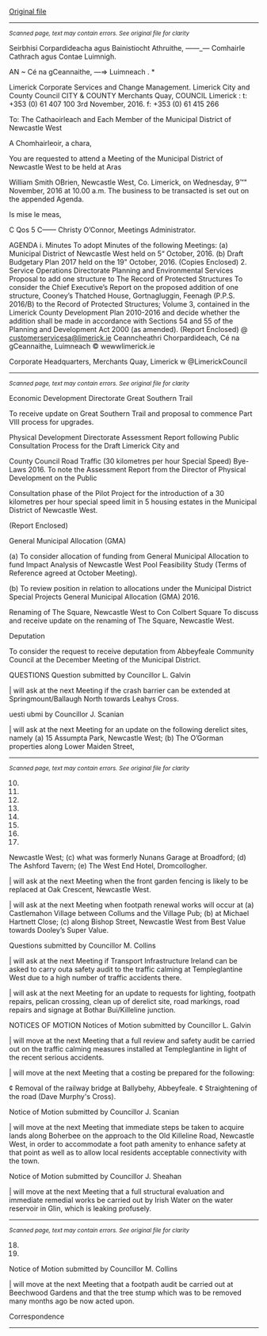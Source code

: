 [Original file](https://beta.limerick.ie/sites/default/files/media/documents/2017-04/agenda_november_meeting_municipal_district_of_newcastle_west_091116.pdf)

---
*<small>Scanned page, text may contain errors. See original file for clarity</small>*  

Seirbhisi Corpardideacha agus Bainistiocht Athruithe,
_—_—_— Comhairle Cathrach agus Contae Luimnigh.

AN ~ Cé na gCeannaithe,
—=> Luimneach
. *

Limerick Corporate Services and Change Management.
Limerick City and County Council
CITY & COUNTY Merchants Quay,
COUNCIL Limerick
: t: +353 (0) 61 407 100
3rd November, 2016. f: +353 (0) 61 415 266

To: The Cathaoirleach and Each Member of the Municipal District of Newcastle West

A Chomhairleoir, a chara,

You are requested to attend a Meeting of the Municipal District of Newcastle West to be held at Aras

William Smith OBrien, Newcastle West, Co. Limerick, on Wednesday, 9™" November, 2016 at 10.00
a.m. The business to be transacted is set out on the appended Agenda.

Is mise le meas,

C Qos 5 C——
Christy O’Connor,
Meetings Administrator.

AGENDA
i. Minutes
To adopt Minutes of the following Meetings:
(a) Municipal District of Newcastle West held on 5“ October, 2016.
(b) Draft Budgetary Plan 2017 held on the 19" October, 2016.
(Copies Enclosed)
2. Service Operations Directorate
Planning and Environmental Services
Proposal to add one structure to The Record of Protected Structures
To consider the Chief Executive’s Report on the proposed addition of one structure, Cooney’s
Thatched House, Gortnagluggin, Feenagh (P.P.S. 2016/B) to the Record of Protected
Structures; Volume 3, contained in the Limerick County Development Plan 2010-2016 and
decide whether the addition shall be made in accordance with Sections 54 and 55 of the
Planning and Development Act 2000 (as amended).
(Report Enclosed)
@ customerservicesa@limerick.ie
Ceanncheathri Chorpardideach, Cé na gCeannaithe, Luimneach © wewwlimerick.ie

Corporate Headquarters, Merchants Quay, Limerick w @LimerickCouncil


---
*<small>Scanned page, text may contain errors. See original file for clarity</small>*  

Economic Development Directorate
Great Southern Trail

To receive update on Great Southern Trail and proposal to commence Part VIII process for
upgrades.

Physical Development Directorate
Assessment Report following Public Consultation Process for the Draft Limerick City and

County Council Road Traffic (30 kilometres per hour Special Speed) Bye-Laws 2016.
To note the Assessment Report from the Director of Physical Development on the Public

Consultation phase of the Pilot Project for the introduction of a 30 kilometres per hour
special speed limit in 5 housing estates in the Municipal District of Newcastle West.

(Report Enclosed)

General Municipal Allocation (GMA)

(a) To consider allocation of funding from General Municipal Allocation to fund Impact
Analysis of Newcastle West Pool Feasibility Study (Terms of Reference agreed at October
Meeting).

(b) To review position in relation to allocations under the Municipal District Special Projects
General Municipal Allocation (GMA) 2016.

Renaming of The Square, Newcastle West to Con Colbert Square
To discuss and receive update on the renaming of The Square, Newcastle West.

Deputation

To consider the request to receive deputation from Abbeyfeale Community Council at the
December Meeting of the Municipal District.

QUESTIONS
Question submitted by Councillor L. Galvin

| will ask at the next Meeting if the crash barrier can be extended at Springmount/Ballaugh
North towards Leahys Cross.

uesti ubmi by Councillor J. Scanian

| will ask at the next Meeting for an update on the following derelict sites, namely (a) 15
Assumpta Park, Newcastle West; (b) The O’Gorman properties along Lower Maiden Street,


---
*<small>Scanned page, text may contain errors. See original file for clarity</small>*  

10.

11.

12.

13.

14.

15.

16.

17.

Newcastle West; (c) what was formerly Nunans Garage at Broadford; (d) The Ashford Tavern;
(e) The West End Hotel, Dromcollogher.

| will ask at the next Meeting when the front garden fencing is likely to be replaced at Oak
Crescent, Newcastle West.

| will ask at the next Meeting when footpath renewal works will occur at (a) Castlemahon
Village between Collums and the Village Pub; (b) at Michael Hartnett Close; (c) along Bishop
Street, Newcastle West from Best Value towards Dooley’s Super Value.

Questions submitted by Councillor M. Collins

| will ask at the next Meeting if Transport Infrastructure Ireland can be asked to carry outa
safety audit to the traffic calming at Templeglantine West due to a high number of traffic
accidents there.

| will ask at the next Meeting for an update to requests for lighting, footpath repairs, pelican
crossing, clean up of derelict site, road markings, road repairs and signage at Bothar
Bui/Killeline junction.

NOTICES OF MOTION
Notices of Motion submitted by Councillor L. Galvin

| will move at the next Meeting that a full review and safety audit be carried out on the traffic
calming measures installed at Templeglantine in light of the recent serious accidents.

| will move at the next Meeting that a costing be prepared for the following:

¢ Removal of the railway bridge at Ballybehy, Abbeyfeale.
¢ Straightening of the road (Dave Murphy's Cross).

Notice of Motion submitted by Councillor J. Scanian

| will move at the next Meeting that immediate steps be taken to acquire lands along
Boherbee on the approach to the Old Killeline Road, Newcastle West, in order to
accommodate a foot path amenity to enhance safety at that point as well as to allow local
residents acceptable connectivity with the town.

Notice of Motion submitted by Councillor J. Sheahan

| will move at the next Meeting that a full structural evaluation and immediate remedial
works be carried out by Irish Water on the water reservoir in Glin, which is leaking profusely.


---
*<small>Scanned page, text may contain errors. See original file for clarity</small>*  

18.

19.

Notice of Motion submitted by Councillor M. Collins

| will move at the next Meeting that a footpath audit be carried out at Beechwood Gardens
and that the tree stump which was to be removed many months ago be now acted upon.

Correspondence


---
